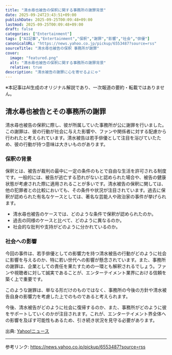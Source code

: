 ```yaml
---
title: "清水尋也被告の保釈に関する事務所の謝罪背景"
date: 2025-09-24T23:43:51+09:00
publishDate: 2025-09-25T00:09:48+09:00
lastmod: 2025-09-25T00:09:48+09:00
draft: false
categories: ["Entertainment"]
tags: ["AI記事","Entertainment","保釈","謝罪","影響","社会","俳優"]
canonicalURL: "https://news.yahoo.co.jp/pickup/6553487?source=rss"
sourceTitle: "清水尋也被告の保釈 事務所が謝罪"
cover:
  image: "featured.png"
  alt: "清水尋也被告の保釈に関する事務所の謝罪背景"
  relative: true
description: "清水被告の謝罪に心を寄せるよにゃ"
---
```

※本記事はAI生成のオリジナル解説であり、一次報道の要約・転載ではありません。

## 清水尋也被告とその事務所の謝罪

清水尋也被告の保釈に際し、彼が所属していた事務所が公に謝罪を行いました。この謝罪は、彼の行動が社会に与えた影響や、ファンや関係者に対する配慮から行われたと考えられています。清水被告は若手俳優として注目を浴びていたため、彼の行動が持つ意味は大きいものがあります。

### 保釈の背景

保釈とは、被告が裁判の最中に一定の条件のもとで自由な生活を許可される制度です。一般的には、被告が逃亡する恐れがないと認められた場合や、被告の健康状態が考慮された際に適用されることが多いです。清水被告の保釈に関しては、他の犯罪者との比較においても、その条件や状況が注目されています。過去に保釈が認められた有名なケースとしては、著名な芸能人や政治家の事件が挙げられます。

- 清水尋也被告のケースでは、どのような条件で保釈が認められたのか。
- 過去の同様のケースと比べて、どのように異なるのか。
- 社会的な批判や支持がどのように分かれているのか。

### 社会への影響

今回の事件は、若手俳優としての影響力を持つ清水被告の行動がどのように社会に影響を与えるのか、特に若い世代への影響が懸念されています。また、事務所の謝罪は、企業としての責任を果たすための一環とも解釈されるでしょう。ファンや視聴者に対して誠実であることが、エンターテイメント業界における信頼を築く上で重要です。

このような謝罪は、単なる形だけのものではなく、事務所の今後の方針や清水被告自身の影響力を考慮した上でのものであると考えられます。

今後、清水被告がどのように社会に復帰するのか、また、事務所がどのように彼をサポートしていくのかが注目されます。これが、エンターテイメント界全体への影響を及ぼす可能性もあるため、引き続き状況を見守る必要があります。

出典: [Yahoo!ニュース](https://news.yahoo.co.jp/pickup/6553487?source=rss)

---
参考リンク: https://news.yahoo.co.jp/pickup/6553487?source=rss
